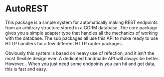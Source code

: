 
# AutoREST

This package is a simple system for automatically making REST endpoints from an arbitrary structure stored in a GORM
database. The core package gives you a simple adapter type that handles all the mechanics of working with the database.
The sub packages all use this API to make ready to use HTTP handlers for a few different HTTP router packages.

Obviously this system is based on heavy use of refection, and it isn't the most flexible design ever. A dedicated
handmade API will always be better. However... When you just need some endpoints you can hit and get data, this is fast
and easy.
